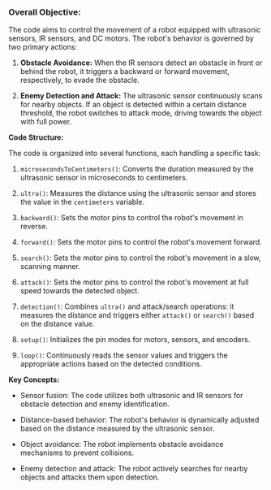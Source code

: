 <h3><b>Overall Objective:</b></h3>
The code aims to control the movement of a robot equipped with ultrasonic sensors, IR sensors, and DC motors. The robot's behavior is governed by two primary actions:

1. **Obstacle Avoidance:** When the IR sensors detect an obstacle in front or behind the robot, it triggers a backward or forward movement, respectively, to evade the obstacle.

2. **Enemy Detection and Attack:** The ultrasonic sensor continuously scans for nearby objects. If an object is detected within a certain distance threshold, the robot switches to attack mode, driving towards the object with full power.

**Code Structure:**

The code is organized into several functions, each handling a specific task:

1. `microsecondsToCentimeters()`: Converts the duration measured by the ultrasonic sensor in microseconds to centimeters.

2. `ultra()`: Measures the distance using the ultrasonic sensor and stores the value in the `centimeters` variable.

3. `backward()`: Sets the motor pins to control the robot's movement in reverse.

4. `forward()`: Sets the motor pins to control the robot's movement forward.

5. `search()`: Sets the motor pins to control the robot's movement in a slow, scanning manner.

6. `attack()`: Sets the motor pins to control the robot's movement at full speed towards the detected object.

7. `detection()`: Combines `ultra()` and attack/search operations: it measures the distance and triggers either `attack()` or `search()` based on the distance value.

8. `setup()`: Initializes the pin modes for motors, sensors, and encoders.

9. `loop()`: Continuously reads the sensor values and triggers the appropriate actions based on the detected conditions.

**Key Concepts:**

- Sensor fusion: The code utilizes both ultrasonic and IR sensors for obstacle detection and enemy identification.

- Distance-based behavior: The robot's behavior is dynamically adjusted based on the distance measured by the ultrasonic sensor.

- Object avoidance: The robot implements obstacle avoidance mechanisms to prevent collisions.

- Enemy detection and attack: The robot actively searches for nearby objects and attacks them upon detection.

